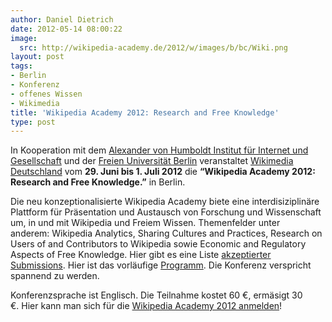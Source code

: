 ```yaml
---
author: Daniel Dietrich
date: 2012-05-14 08:00:22
image:
  src: http://wikipedia-academy.de/2012/w/images/b/bc/Wiki.png
layout: post
tags:
- Berlin
- Konferenz
- offenes Wissen
- Wikimedia
title: 'Wikipedia Academy 2012: Research and Free Knowledge'
type: post
---
```


In Kooperation mit dem [Alexander von Humboldt Institut für Internet und Gesellschaft](http://de.wikipedia.org/wiki/Institut_f%C3%BCr_Internet_und_Gesellschaft) und der [Freien Universität Berlin](http://de.wikipedia.org/wiki/Freie_Universit%C3%A4t_Berlin) veranstaltet [Wikimedia Deutschland](http://de.wikipedia.org/wiki/Wikipedia:Wikimedia_Deutschland_e.V.) vom **29\. Juni bis 1. Juli 2012** die **“Wikipedia Academy 2012: Research and Free Knowledge.”** in Berlin.

Die neu konzeptionalisierte Wikipedia Academy biete eine interdisiziplinäre Plattform für Präsentation und Austausch von Forschung und Wissenschaft um, in und mit Wikipedia und Freiem Wissen. Themenfelder unter anderem: Wikipedia Analytics, Sharing Cultures and Practices, Research on Users of and Contributors to Wikipedia sowie Economic and Regulatory Aspects of Free Knowledge. Hier gibt es eine Liste [akzeptierter Submissions](http://wikipedia-academy.de/2012/wiki/Accepted_submissions). Hier ist das vorläufige [Programm](http://wikipedia-academy.de/2012/wiki/Schedule). Die Konferenz verspricht spannend zu werden.

Konferenzsprache ist Englisch. Die Teilnahme kostet 60 €, ermäsigt 30 €. Hier kann man sich für die [Wikipedia Academy 2012 anmelden](http://wikipedia-academy.de/2012/wiki/Registration)!